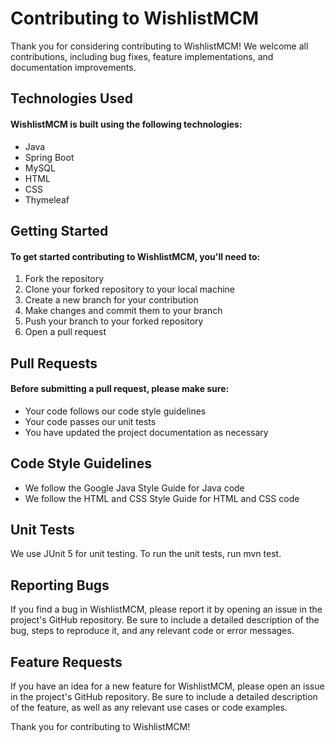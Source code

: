 # Contributing to WishlistMCM

Thank you for considering contributing to WishlistMCM! We welcome all contributions, including bug fixes, feature implementations, and documentation improvements.

## Technologies Used

#### WishlistMCM is built using the following technologies:

* Java
* Spring Boot
* MySQL
* HTML
* CSS
* Thymeleaf

## Getting Started

#### To get started contributing to WishlistMCM, you'll need to:

1. Fork the repository
2. Clone your forked repository to your local machine
3. Create a new branch for your contribution
4. Make changes and commit them to your branch
5. Push your branch to your forked repository
6. Open a pull request

## Pull Requests

#### Before submitting a pull request, please make sure:

* Your code follows our code style guidelines
* Your code passes our unit tests
* You have updated the project documentation as necessary

## Code Style Guidelines

* We follow the Google Java Style Guide for Java code
* We follow the HTML and CSS Style Guide for HTML and CSS code

## Unit Tests

We use JUnit 5 for unit testing. To run the unit tests, run mvn test.

## Reporting Bugs

If you find a bug in WishlistMCM, please report it by opening an issue in the project's GitHub repository. Be sure to include a detailed description of the bug, steps to reproduce it, and any relevant code or error messages.

## Feature Requests

If you have an idea for a new feature for WishlistMCM, please open an issue in the project's GitHub repository. Be sure to include a detailed description of the feature, as well as any relevant use cases or code examples.

Thank you for contributing to WishlistMCM!

